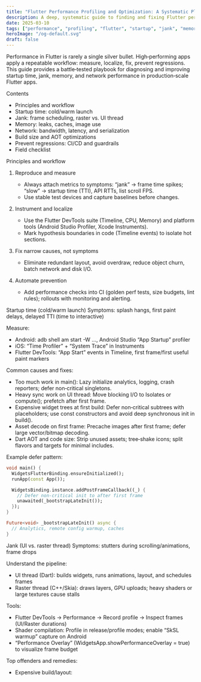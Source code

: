 ```yaml
---
title: "Flutter Performance Profiling and Optimization: A Systematic Playbook"
description: A deep, systematic guide to finding and fixing Flutter performance issues across startup, jank, memory, and network.
date: 2025-03-10
tags: ["performance", "profiling", "flutter", "startup", "jank", "memory"]
heroImage: "/og-default.svg"
draft: false
---
```


Performance in Flutter is rarely a single silver bullet. High‑performing apps apply a repeatable workflow: measure, localize, fix, prevent regressions. This guide provides a battle‑tested playbook for diagnosing and improving startup time, jank, memory, and network performance in production‑scale Flutter apps.

Contents

- Principles and workflow
- Startup time: cold/warm launch
- Jank: frame scheduling, raster vs. UI thread
- Memory: leaks, caches, image use
- Network: bandwidth, latency, and serialization
- Build size and AOT optimizations
- Prevent regressions: CI/CD and guardrails
- Field checklist

Principles and workflow

1. Reproduce and measure
   - Always attach metrics to symptoms: “jank” → frame time spikes; “slow” → startup time (TTI), API RTTs, list scroll FPS.
   - Use stable test devices and capture baselines before changes.

2. Instrument and localize
   - Use the Flutter DevTools suite (Timeline, CPU, Memory) and platform tools (Android Studio Profiler, Xcode Instruments).
   - Mark hypothesis boundaries in code (Timeline events) to isolate hot sections.

3. Fix narrow causes, not symptoms
   - Eliminate redundant layout, avoid overdraw, reduce object churn, batch network and disk I/O.

4. Automate prevention
   - Add performance checks into CI (golden perf tests, size budgets, lint rules); rollouts with monitoring and alerting.

Startup time (cold/warm launch)
Symptoms: splash hangs, first paint delays, delayed TTI (time to interactive)

Measure:

- Android: adb shell am start -W …, Android Studio “App Startup” profiler
- iOS: “Time Profiler” + “System Trace” in Instruments
- Flutter DevTools: “App Start” events in Timeline, first frame/first useful paint markers

Common causes and fixes:

- Too much work in main(): Lazy initialize analytics, logging, crash reporters; defer non‑critical singletons.
- Heavy sync work on UI thread: Move blocking I/O to Isolates or compute(); prefetch after first frame.
- Expensive widget trees at first build: Defer non‑critical subtrees with placeholders; use const constructors and avoid deep synchronous init in build().
- Asset decode on first frame: Precache images after first frame; defer large vector/bitmap decoding.
- Dart AOT and code size: Strip unused assets; tree‑shake icons; split flavors and targets for minimal includes.

Example defer pattern:

```dart
void main() {
  WidgetsFlutterBinding.ensureInitialized();
  runApp(const App());

  WidgetsBinding.instance.addPostFrameCallback((_) {
    // Defer non-critical init to after first frame
    unawaited(_bootstrapLateInit());
  });
}

Future<void> _bootstrapLateInit() async {
  // Analytics, remote config warmup, caches
}
```

Jank (UI vs. raster thread)
Symptoms: stutters during scrolling/animations, frame drops

Understand the pipeline:

- UI thread (Dart): builds widgets, runs animations, layout, and schedules frames
- Raster thread (C++/Skia): draws layers, GPU uploads; heavy shaders or large textures cause stalls

Tools:

- Flutter DevTools → Performance → Record profile → Inspect frames (UI/Raster durations)
- Shader compilation: Profile in release/profile modes; enable “SkSL warmup” capture on Android
- “Performance Overlay” (WidgetsApp.showPerformanceOverlay = true) to visualize frame budget

Top offenders and remedies:

- Expensive build/layout:

